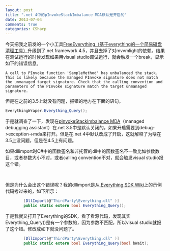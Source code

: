 ```yaml
---
layout: post
title: ".net 4中的pInvokeStackImbalance MDA默认是开启的"
date: 2013-07-04
comments: true
categories: CSharp
---
```

<p>今天把我之前发的一个小工具<a href="http://fresky.github.io/blog/2012/09/10/freeverything-simple-disk-cleanup-tool-based-on-everything/">FreeEverything（基于everything的一个简易磁盘清理工具）</a>升级到了.net framework 4.5，并且去掉了对mvvmlight的依赖。结果在测试运行的时候发现如果用visual studio调试运行，就会触发一个break，显示如下的错误信息。</p>

```
A call to PInvoke function 'SampleMethod' has unbalanced the stack. 
This is likely because the managed PInvoke signature does not match 
the unmanaged target signature. Check that the calling convention and 
parameters of the PInvoke signature match the target unmanaged signature.
```

<p>但是在之前的3.5上就没有问题，报错的地方在下面的语句。</p>

```c#
EverythingWraper.Everything_Query();
```

<p>于是就调查了一下，发现在<a href="http://msdn.microsoft.com/en-us/library/0htdy0k3.aspx">pInvokeStackImbalance MDA</a>（managed debugging assistant）在.net 3.5中是默认关闭的，如果开启需要到debug-&gt;exception-&gt;mda来打开。但是在.net 4中默认改成了开启，这就解释了为啥在3.5上没问题，但是在4.5上有问题。</p>
<p>如果dllimport时C#中的函数签名和非托管的dll中的函数签名不一致比如参数数目，或者参数大小不对，或者calling convention不对，就会触发visual studio报这个错。</p>
<p>&nbsp;</p>
<p>但是为什么会出这个错误呢？我的dllimport是从<a href="http://support.voidtools.com/everything/Main_Page"> Everything SDK Wiki</a>上的示例代码考过来的，如下所示：</p>

```c#
        [DllImport(@"ThirdParty\Everything.dll" )]
        public static extern bool Everything_Query();
```

<p>于是我就又打开了Everything的SDK，看了看源代码，发现其实Everything_Query()是有一个参数的，因为参数不匹配，所以visual studio就报了这个错。修改成如下就没问题了。</p>

```c#
        [DllImport(@"ThirdParty\Everything.dll" )]
        public static extern bool Everything_Query(bool bWait);
```
